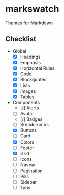 # markswatch

Themes for Markdown

## Checklist

- Global
  - [x] Headings
  - [x] Emphasis
  - [x] Horizontal Rules
  - [x] Code
  - [x] Blockquotes
  - [x] Lists
  - [x] Images
  - [x] Tables
- Components
  - [/] Alerts
  - [ ] Avatar
  - [/] Badges
  - [ ] Breadcrumbs
  - [x] Buttons
  - [ ] Card
  - [x] Colors
  - [ ] Footer
  - [x] Grid
  - [ ] Icons
  - [ ] Navbar
  - [ ] Pagination
  - [ ] Pills
  - [ ] Sidebar
  - [ ] Tabs
